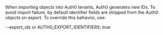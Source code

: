 When importing objects into Auth0 tenants, Auth0 generates new IDs. To avoid import failure, by default identifier fields are stripped from the Auth0 objects on export. To override this behavior, use:

--export_ids
or
AUTH0_EXPORT_IDENTIFIERS: true